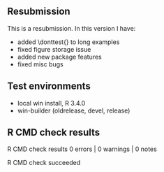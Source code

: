 ## Resubmission

This is a resubmission. In this version I have:

* added \donttest{} to long examples
* fixed figure storage issue
* added new package features
* fixed misc bugs


## Test environments
* local win install, R 3.4.0
* win-builder (oldrelease, devel, release)

## R CMD check results
R CMD check results
0 errors | 0 warnings | 0 notes

R CMD check succeeded


